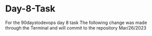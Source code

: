 # Day-8-Task
For the 90daystodevops day 8 task
The following change was made through the Terminal and will commit to the repository
Mar/26/2023
